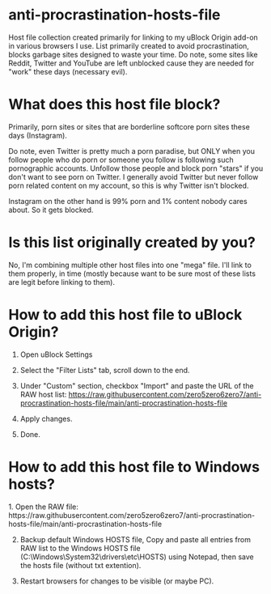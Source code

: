 # anti-procrastination-hosts-file
Host file collection created primarily for linking to my uBlock Origin add-on in various browsers I use. List primarily created to avoid procrastination, blocks garbage sites designed to waste your time. Do note, some sites like Reddit, Twitter and YouTube are left unblocked cause they are needed for "work" these days (necessary evil).


<h1>What does this host file block?</h1>
Primarily, porn sites or sites that are borderline softcore porn sites these days (Instagram). 

Do note, even Twitter is pretty much a porn paradise, but ONLY when you follow people who do porn or someone you follow is following such pornographic accounts. Unfollow those people and block porn "stars" if you don't want to see porn on Twitter. I generally avoid Twitter but never follow porn related content on my account, so this is why Twitter isn't blocked. 

Instagram on the other hand is 99% porn and 1% content nobody cares about. So it gets blocked.


<h1>Is this list originally created by you?</h1>
No, I'm combining multiple other host files into one "mega" file. I'll link to them properly, in time (mostly because want to be sure most of these lists are legit before linking to them).


<h1>How to add this host file to uBlock Origin?</h1>

1. Open uBlock Settings

2. Select the "Filter Lists" tab, scroll down to the end.

3. Under "Custom" section, checkbox "Import" and paste the URL of the RAW host list: https://raw.githubusercontent.com/zero5zero6zero7/anti-procrastination-hosts-file/main/anti-procrastination-hosts-file

4. Apply changes. 

5. Done.


<h1>How to add this host file to Windows hosts?</h1>
1. Open the RAW file: https://raw.githubusercontent.com/zero5zero6zero7/anti-procrastination-hosts-file/main/anti-procrastination-hosts-file

2. Backup default Windows HOSTS file, Copy and paste all entries from RAW list to the Windows HOSTS file (C:\Windows\System32\drivers\etc\HOSTS) using Notepad, then save the hosts file (without txt extention).
 
3. Restart browsers for changes to be visible (or maybe PC).
